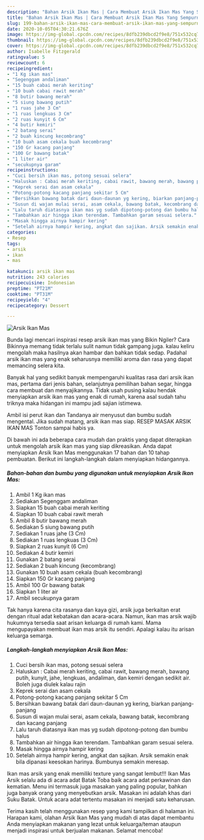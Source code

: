 ```yaml
---
description: "Bahan Arsik Ikan Mas | Cara Membuat Arsik Ikan Mas Yang Sempurna"
title: "Bahan Arsik Ikan Mas | Cara Membuat Arsik Ikan Mas Yang Sempurna"
slug: 199-bahan-arsik-ikan-mas-cara-membuat-arsik-ikan-mas-yang-sempurna
date: 2020-10-05T04:30:21.676Z
image: https://img-global.cpcdn.com/recipes/8dfb239dbcd2f9e8/751x532cq70/arsik-ikan-mas-foto-resep-utama.jpg
thumbnail: https://img-global.cpcdn.com/recipes/8dfb239dbcd2f9e8/751x532cq70/arsik-ikan-mas-foto-resep-utama.jpg
cover: https://img-global.cpcdn.com/recipes/8dfb239dbcd2f9e8/751x532cq70/arsik-ikan-mas-foto-resep-utama.jpg
author: Isabelle Fitzgerald
ratingvalue: 5
reviewcount: 6
recipeingredient:
- "1 Kg ikan mas"
- "Segenggam andaliman"
- "15 buah cabai merah keriting"
- "10 buah cabai rawit merah"
- "8 butir bawang merah"
- "5 siung bawang putih"
- "1 ruas jahe 3 Cm"
- "1 ruas lengkuas 3 Cm"
- "2 ruas kunyit 6 Cm"
- "4 butir kemiri"
- "2 batang serai"
- "2 buah kincung kecombrang"
- "10 buah asam cekala buah kecombrang"
- "150 Gr kacang panjang"
- "100 Gr bawang batak"
- "1 liter air"
- "secukupnya garam"
recipeinstructions:
- "Cuci bersih ikan mas, potong sesuai selera"
- "Haluskan : Cabai merah keriting, cabai rawit, bawang merah, bawang putih, kunyit, jahe, lengkuas, andaliman, dan kemiri dengan sedikit air. Boleh juga diulek kalau rajin"
- "Keprek serai dan asam cekala"
- "Potong-potong kacang panjang sekitar 5 Cm"
- "Bersihkan bawang batak dari daun-daunan yg kering, biarkan panjang-panjang"
- "Susun di wajan mulai serai, asam cekala, bawang batak, kecombrang dan kacang panjang"
- "Lalu taruh diatasnya ikan mas yg sudah dipotong-potong dan bumbu halus"
- "Tambahkan air hingga ikan terendam. Tambahkan garam sesuai selera."
- "Masak hingga airnya hampir kering"
- "Setelah airnya hampir kering, angkat dan sajikan. Arsik semakin enak bila dipanasi keesokan harinya. Bumbunya semakin meresap."
categories:
- Resep
tags:
- arsik
- ikan
- mas

katakunci: arsik ikan mas 
nutrition: 243 calories
recipecuisine: Indonesian
preptime: "PT21M"
cooktime: "PT31M"
recipeyield: "4"
recipecategory: Dessert

---
```



![Arsik Ikan Mas](https://img-global.cpcdn.com/recipes/8dfb239dbcd2f9e8/751x532cq70/arsik-ikan-mas-foto-resep-utama.jpg)

Bunda lagi mencari inspirasi resep arsik ikan mas yang Bikin Ngiler? Cara Bikinnya memang tidak terlalu sulit namun tidak gampang juga. kalau keliru mengolah maka hasilnya akan hambar dan bahkan tidak sedap. Padahal arsik ikan mas yang enak seharusnya memiliki aroma dan rasa yang dapat memancing selera kita.

Banyak hal yang sedikit banyak mempengaruhi kualitas rasa dari arsik ikan mas, pertama dari jenis bahan, selanjutnya pemilihan bahan segar, hingga cara membuat dan menyajikannya. Tidak usah pusing kalau hendak menyiapkan arsik ikan mas yang enak di rumah, karena asal sudah tahu triknya maka hidangan ini mampu jadi sajian istimewa.

Ambil isi perut ikan dan Tandanya air menyusut dan bumbu sudah mengental. Jika sudah matang, arsik ikan mas siap. RESEP MASAK ARSIK IKAN MAS Tonton sampai habis ya.


Di bawah ini ada beberapa cara mudah dan praktis yang dapat diterapkan untuk mengolah arsik ikan mas yang siap dikreasikan. Anda dapat menyiapkan Arsik Ikan Mas menggunakan 17 bahan dan 10 tahap pembuatan. Berikut ini langkah-langkah dalam menyiapkan hidangannya.

<!--inarticleads1-->

##### Bahan-bahan dan bumbu yang digunakan untuk menyiapkan Arsik Ikan Mas:

1. Ambil 1 Kg ikan mas
1. Sediakan Segenggam andaliman
1. Siapkan 15 buah cabai merah keriting
1. Siapkan 10 buah cabai rawit merah
1. Ambil 8 butir bawang merah
1. Sediakan 5 siung bawang putih
1. Sediakan 1 ruas jahe (3 Cm)
1. Sediakan 1 ruas lengkuas (3 Cm)
1. Siapkan 2 ruas kunyit (6 Cm)
1. Sediakan 4 butir kemiri
1. Gunakan 2 batang serai
1. Sediakan 2 buah kincung (kecombrang)
1. Gunakan 10 buah asam cekala (buah kecombrang)
1. Siapkan 150 Gr kacang panjang
1. Ambil 100 Gr bawang batak
1. Siapkan 1 liter air
1. Ambil secukupnya garam


Tak hanya karena cita rasanya dan kaya gizi, arsik juga berkaitan erat dengan ritual adat kebatakan dan acara-acara. Namun, ikan mas arsik wajib hukumnya tersedia saat arisan keluarga di rumah kami. Mama mengupayakan membuat ikan mas arsik itu sendiri. Apalagi kalau itu arisan keluarga semarga. 

<!--inarticleads2-->

##### Langkah-langkah menyiapkan Arsik Ikan Mas:

1. Cuci bersih ikan mas, potong sesuai selera
1. Haluskan : Cabai merah keriting, cabai rawit, bawang merah, bawang putih, kunyit, jahe, lengkuas, andaliman, dan kemiri dengan sedikit air. Boleh juga diulek kalau rajin
1. Keprek serai dan asam cekala
1. Potong-potong kacang panjang sekitar 5 Cm
1. Bersihkan bawang batak dari daun-daunan yg kering, biarkan panjang-panjang
1. Susun di wajan mulai serai, asam cekala, bawang batak, kecombrang dan kacang panjang
1. Lalu taruh diatasnya ikan mas yg sudah dipotong-potong dan bumbu halus
1. Tambahkan air hingga ikan terendam. Tambahkan garam sesuai selera.
1. Masak hingga airnya hampir kering
1. Setelah airnya hampir kering, angkat dan sajikan. Arsik semakin enak bila dipanasi keesokan harinya. Bumbunya semakin meresap.


Ikan mas arsik yang enak memiliki texture yang sangat lembut!!! Ikan Mas Arsik selalu ada di acara adat Batak Toba baik acara adat perkawinan dan kematian. Menu ini termasuk juga masakan yang paling popular, bahkan juga banyak orang yang menyebutkan arsik. Masakan ini adalah khas dari Suku Batak. Untuk acara adat tertentu masakan ini menjadi satu keharusan. 

Terima kasih telah menggunakan resep yang kami tampilkan di halaman ini. Harapan kami, olahan Arsik Ikan Mas yang mudah di atas dapat membantu Anda menyiapkan makanan yang lezat untuk keluarga/teman ataupun menjadi inspirasi untuk berjualan makanan. Selamat mencoba!
